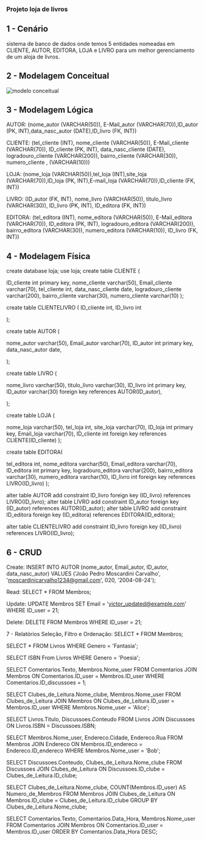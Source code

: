 ### Projeto loja de livros

## 1 - Cenário
sistema de banco de dados onde temos 5 entidades nomeadas em CLIENTE, AUTOR, EDITORA, LOJA e LIVRO para um melhor gerenciamento de um aloja de livros.

## 2 - Modelagem Conceitual

![modelo conceitual](https://github.com/moscardini-carvalho/Prova-SQL/assets/162808430/712024d4-5ea8-4fab-be0b-0fa0cc9ed7b9)


## 3 - Modelagem Lógica

AUTOR: (nome_autor (VARCHAR(50)), E-Mail_autor (VARCHAR(70)),ID_autor (PK, INT),data_nasc_autor (DATE),ID_livro (FK, INT))

CLIENTE: (tel_cliente (INT), nome_cliente (VARCHAR(50)), E-Mail_cliente (VARCHAR(70)), ID_cliente (PK, INT), data_nasc_cliente (DATE), logradouro_cliente (VARCHAR(200)), bairro_cliente (VARCHAR(30)), numero_cliente , (VARCHAR(10))) 

LOJA: (nome_loja (VARCHAR(50)),tel_loja (INT),site_loja (VARCHAR(70)),ID_loja (PK, INT),E-mail_loja (VARCHAR(70)),ID_cliente (FK, INT))

LIVRO: (ID_autor (FK, INT), nome_livro (VARCHAR(50)), titulo_livro (VARCHAR(30)), ID_livro (PK, INT), ID_editora (FK, INT))

EDITORA: (tel_editora (INT), nome_editora (VARCHAR(50)), E-Mail_editora (VARCHAR(70)), ID_editora (PK, INT), logradouro_editora (VARCHAR(200)), bairro_editora (VARCHAR(30)), numero_editora (VARCHAR(10)), ID_livro (FK, INT))

## 4 - Modelagem Física

create database loja;
use loja;
create table CLIENTE (

ID_cliente int primary key,
nome_cliente varchar(50),
Email_cliente varchar(70),
tel_cliente int,
data_nasc_cliente date,
logradouro_cliente varchar(200),
bairro_cliente varchar(30),
numero_cliente varchar(10)
);

create table CLIENTELIVRO (
ID_cliente int,
ID_livro int

);

create table AUTOR (

nome_autor varchar(50),
Email_autor varchar(70),
ID_autor int primary key,
data_nasc_autor date,

);

create table LIVRO (

nome_livro varchar(50),
titulo_livro varchar(30),
ID_livro int primary key,
ID_autor varchar(30) foreign key references AUTOR(ID_autor),


);

create table LOJA (

nome_loja varchar(50),
tel_loja int,
site_loja varchar(70),
ID_loja int primary key,
Email_loja varchar(70),
ID_cliente int foreign key references CLIENTE(ID_cliente)
);

create table EDITORA(

tel_editora int,
nome_editora varchar(50),
Email_editora varchar(70),
ID_editora int primary key,
logradouro_editora varchar(200),
bairro_editora varchar(30),
numero_editora varchar(10),
ID_livro int foreign key references LIVRO(ID_livro)
);

alter table AUTOR add constraint ID_livro foreign key (ID_livro) references LIVRO(ID_livro);
alter table LIVRO add constraint ID_autor foreign key (ID_autor) references AUTOR(ID_autor);
alter table LIVRO add constraint ID_editora foreign key (ID_editora) references EDITORA(ID_editora);

alter table CLIENTELIVRO add constraint ID_livro foreign key (ID_livro) references LIVRO(ID_livro);

## 6 - CRUD

Create:
INSERT INTO AUTOR (nome_autor, Email_autor, ID_autor, data_nasc_autor) VALUES 
('João Pedro Moscardini Carvalho', 'moscardinicarvalho1234@gmail.com', 020, '2004-08-24');




Read:
SELECT * FROM Membros;


Update:
UPDATE Membros SET Email = 'victor_updated@example.com' WHERE ID_user = 21;


Delete:
DELETE FROM Membros WHERE ID_user = 21;

7 - Relatórios
Seleção, Filtro e Ordenação:
SELECT * FROM Membros;


SELECT * FROM Livros WHERE Genero = 'Fantasia';


SELECT ISBN From Livros WHERE Genero = 'Poesia';


SELECT Comentarios.Texto, Membros.Nome_user FROM Comentarios
JOIN Membros ON Comentarios.ID_user = Membros.ID_user WHERE Comentarios.ID_discussoes = 1;


SELECT Clubes_de_Leitura.Nome_clube, Membros.Nome_user FROM Clubes_de_Leitura
JOIN Membros ON Clubes_de_Leitura.ID_user = Membros.ID_user WHERE Membros.Nome_user = 'Alice';


SELECT Livros.Titulo, Discussoes.Conteudo FROM Livros
JOIN Discussoes ON Livros.ISBN = Discussoes.ISBN;


SELECT Membros.Nome_user, Endereco.Cidade, Endereco.Rua FROM Membros
JOIN Endereco ON Membros.ID_endereco = Endereco.ID_endereco WHERE Membros.Nome_user = 'Bob';


SELECT Discussoes.Conteudo, Clubes_de_Leitura.Nome_clube FROM Discussoes
JOIN Clubes_de_Leitura ON Discussoes.ID_clube = Clubes_de_Leitura.ID_clube;


SELECT Clubes_de_Leitura.Nome_clube, COUNT(Membros.ID_user) AS Numero_de_Membros FROM Membros
JOIN Clubes_de_Leitura ON Membros.ID_clube = Clubes_de_Leitura.ID_clube GROUP BY Clubes_de_Leitura.Nome_clube;


SELECT Comentarios.Texto, Comentarios.Data_Hora, Membros.Nome_user FROM Comentarios
JOIN Membros ON Comentarios.ID_user = Membros.ID_user ORDER BY Comentarios.Data_Hora DESC;
